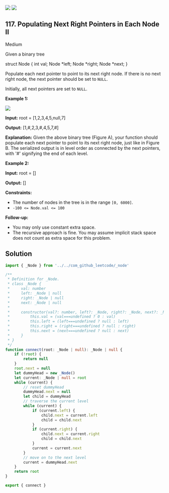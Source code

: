 [![](https://img.shields.io/github/stars/LeetCode-in-TypeScript/LeetCode-in-TypeScript?label=Stars&style=flat-square)](https://github.com/LeetCode-in-TypeScript/LeetCode-in-TypeScript)
[![](https://img.shields.io/github/forks/LeetCode-in-TypeScript/LeetCode-in-TypeScript?label=Fork%20me%20on%20GitHub%20&style=flat-square)](https://github.com/LeetCode-in-TypeScript/LeetCode-in-TypeScript/fork)

## 117\. Populating Next Right Pointers in Each Node II

Medium

Given a binary tree

struct Node { int val; Node \*left; Node \*right; Node \*next; } 

Populate each next pointer to point to its next right node. If there is no next right node, the next pointer should be set to `NULL`.

Initially, all next pointers are set to `NULL`.

**Example 1:**

![](https://assets.leetcode.com/uploads/2019/02/15/117_sample.png)

**Input:** root = [1,2,3,4,5,null,7]

**Output:** [1,#,2,3,#,4,5,7,#]

**Explanation:** Given the above binary tree (Figure A), your function should populate each next pointer to point to its next right node, just like in Figure B. The serialized output is in level order as connected by the next pointers, with '#' signifying the end of each level. 

**Example 2:**

**Input:** root = []

**Output:** [] 

**Constraints:**

*   The number of nodes in the tree is in the range `[0, 6000]`.
*   `-100 <= Node.val <= 100`

**Follow-up:**

*   You may only use constant extra space.
*   The recursive approach is fine. You may assume implicit stack space does not count as extra space for this problem.

## Solution

```typescript
import { _Node } from '../../com_github_leetcode/_node'

/**
 * Definition for _Node.
 * class _Node {
 *     val: number
 *     left: _Node | null
 *     right: _Node | null
 *     next: _Node | null
 *
 *     constructor(val?: number, left?: _Node, right?: _Node, next?: _Node) {
 *         this.val = (val===undefined ? 0 : val)
 *         this.left = (left===undefined ? null : left)
 *         this.right = (right===undefined ? null : right)
 *         this.next = (next===undefined ? null : next)
 *     }
 * }
 */
function connect(root: _Node | null): _Node | null {
    if (!root) {
        return null
    }
    root.next = null
    let dummyHead = new _Node()
    let current: _Node | null = root
    while (current) {
        // reset dummyHead
        dummyHead.next = null
        let child = dummyHead
        // traverse the current level
        while (current) {
            if (current.left) {
                child.next = current.left
                child = child.next
            }
            if (current.right) {
                child.next = current.right
                child = child.next
            }
            current = current.next
        }
        // move on to the next level
        current = dummyHead.next
    }
    return root
}

export { connect }
```